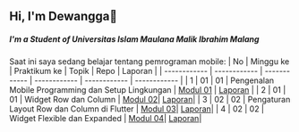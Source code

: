 ## Hi, I'm Dewangga👋
##### I'm a Student of Universitas Islam Maulana Malik Ibrahim Malang

Saat ini saya sedang belajar tentang pemrograman mobile:
| No  | Minggu ke  | Praktikum ke  | Topik  | Repo | Laporan |
| ------------ | ------------ | ------------ | ------------ | ------------ | ------------ | 
|  1 | 01  | 01  | Pengenalan Mobile Programming dan Setup Lingkungan  | [Modul 01](https://github.com/DewanggaEcky/Modul-1-Mobile) | [Laporan](https://drive.google.com/file/d/1fkJ6HJ8DfLfTMQVJifvfnViaWX5j_O3f/view?usp=sharing) |
|  2 | 01  | 01  | Widget Row dan Column | [Modul 02](https://github.com/DewanggaEcky/Modul-2-Mobile)| [Laporan](https://drive.google.com/file/d/1nW4gD9bsLYouXzI45JY8hJfyisNltkI7/view?usp=sharing)|
|  3 | 02  | 02  | Pengaturan Layout Row dan Column di Flutter | [Modul 03](https://github.com/DewanggaEcky/Modul-3-Mobile)| [Laporan](https://drive.google.com/file/d/1VlBOT9kLRxrBl5JdMUZFYqV2vgWfv71q/view?usp=sharing)|
|  4 | 02  | 02  | Widget Flexible dan Expanded | [Modul 04](https://github.com/DewanggaEcky/Modul-4-Mobile)| [Laporan](https://drive.google.com/file/d/1cx9LDxg4vg4Es9leHqR1smvLW9tSG8xt/view?usp=sharing)|
